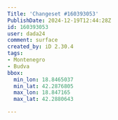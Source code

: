 ```yaml
---
Title: 'Changeset #160393053'
PublishDate: 2024-12-19T12:44:28Z
id: 160393053
user: dada24
comment: surface
created_by: iD 2.30.4
tags:
- Montenegro
- Budva
bbox:
  min_lon: 18.8465037
  min_lat: 42.2876805
  max_lon: 18.847165
  max_lat: 42.2880643

---
```

